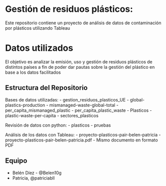# Gestión de residuos plásticos:
Este repositorio contiene un proyecto de análisis de datos de contaminación por plásticos utilizando Tableau


# Datos utilizados
El objetivo es analizar la emisión, uso y gestión de residuos plásticos de distintos países a fin de poder dar pautas sobre la gestión del plástico en base a los datos facilitados
 

## Estructura del Repositorio
Bases de datos utilizadas:
    - gestion_residuos_plasticos_UE
    - global-plastics-production
    - mismanaged-waste-global-total
    - per_capita_mismanaged_plastic
    - per_capita_plastic_waste
    - Plasticos
    - plastic-waste-per-capita
    - sectores_plasticos

Revisión de datos con python:
    - plasticos
    - pruebas

Análisis de los datos con Tableau:
    - proyecto-plasticos-pair-belen-patricia
    - proyecto-plasticos-pair-belen-patricia.pdf - Mismo documento en formato PDF

## Equipo
- Belén Díez - @Belen10g
- Patricia, @patriciabll